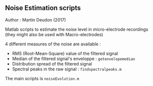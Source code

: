 ## Noise Estimation scripts

Author : Martin Deudon (2017)

Matlab scripts to estimate the noise level in micro-electrode recordings (they might also be used with Macro-electrodes)

4 different measures of the noise are available : 

* RMS (Root-Mean-Square) value of the filtered signal
* Median of the filtered signal's enveloppe : `getenvelopemedian`
* Distribution spread of the filtered signal
* Spectral peaks in the raw signal : `findspectralpeaks.m`

The main scripts is `noiseEvolution.m`

